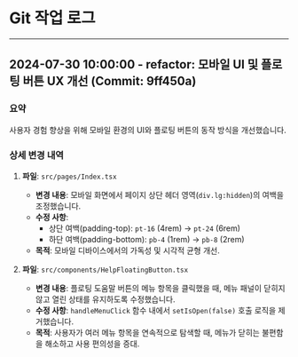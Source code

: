 # Git 작업 로그

---

## 2024-07-30 10:00:00 - refactor: 모바일 UI 및 플로팅 버튼 UX 개선 (Commit: 9ff450a)

### 요약
사용자 경험 향상을 위해 모바일 환경의 UI와 플로팅 버튼의 동작 방식을 개선했습니다.

### 상세 변경 내역
1.  **파일**: `src/pages/Index.tsx`
    -   **변경 내용**: 모바일 화면에서 페이지 상단 헤더 영역(`div.lg:hidden`)의 여백을 조정했습니다.
    -   **수정 사항**:
        -   상단 여백(padding-top): `pt-16` (4rem) → `pt-24` (6rem)
        -   하단 여백(padding-bottom): `pb-4` (1rem) → `pb-8` (2rem)
    -   **목적**: 모바일 디바이스에서의 가독성 및 시각적 균형 개선.

2.  **파일**: `src/components/HelpFloatingButton.tsx`
    -   **변경 내용**: 플로팅 도움말 버튼의 메뉴 항목을 클릭했을 때, 메뉴 패널이 닫히지 않고 열린 상태를 유지하도록 수정했습니다.
    -   **수정 사항**: `handleMenuClick` 함수 내에서 `setIsOpen(false)` 호출 로직을 제거했습니다.
    -   **목적**: 사용자가 여러 메뉴 항목을 연속적으로 탐색할 때, 메뉴가 닫히는 불편함을 해소하고 사용 편의성을 증대. 
